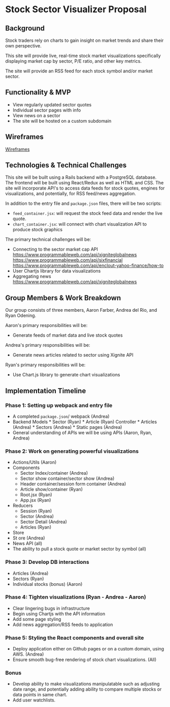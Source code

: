 # Stock Sector Visualizer Proposal

## Background

Stock traders rely on charts to gain insight on market trends and share their own perspective.

This site will provide live, real-time stock market visualizations specifically displaying market cap by sector, P/E ratio, and other key metrics.

The site will provide an RSS feed for each stock symbol and/or market sector.

## Functionality & MVP

  - View regularly updated sector quotes
  - Individual sector pages with info
  - View news on a sector
  - The site will be hosted on a custom subdomain

## Wireframes
[Wireframes](https://github.com/adelrio1/stockSectorVisualizer/tree/master/docs/wireframes)

## Technologies & Technical Challenges

This site will be built using a Rails backend with a PostgreSQL database. The frontend will be built using React/Redux as well as HTML and CSS. The site will incorporate API's to access data feeds for stock quotes, engines for visualizations, and potentially, for RSS feed/news aggregation.

In addition to the entry file and `package.json` files, there will be two scripts:
- `feed_container.jsx`: will request the stock feed data and render the live quote.
- `chart_container.jsx`: will connect with chart visualization API to produce stock graphics

The primary technical challenges will be:
  - Connecting to the sector market cap API
    https://www.programmableweb.com/api/xigniteglobalnews
    https://www.programmableweb.com/api/sixfinancial
    https://www.programmableweb.com/api/enclout-yahoo-finance/how-to
  - User Chartjs library for data visualizations
  - Aggregating news
  	https://www.programmableweb.com/api/xigniteglobalnews


## Group Members & Work Breakdown
Our group consists of three members, Aaron Farber, Andrea del Rio, and Ryan Odening.

Aaron's primary responsibilities will be:
  - Generate feeds of market data and live stock quotes

Andrea's primary responsibilities will be:
  - Generate news articles related to sector using Xignite API

Ryan's primary responsibilities will be:
  - Use Chart.js library to generate chart visualizations

## Implementation Timeline

### Phase 1: Setting up webpack and entry file
- A completed `package.json`/ webpack (Andrea)
- Backend
    Models
      * Sector (Ryan)
      * Article (Ryan)
    Controller
      * Articles (Andrea)
      * Sectors (Andrea)
      * Static pages (Andrea)
- General understanding of APIs we will be using APIs (Aaron, Ryan, Andrea)

### Phase 2: Work on generating powerful visualizations
- Actions/Utils (Aaron)
- Components
  - Sector Index/container (Andrea)
  - Sector show container/sector show (Andrea)
  - Header container/session form container (Andrea)
  - Article show/container (Ryan)
  - Root.jsx (Ryan)
  - App.jsx (Ryan)
- Reducers
  - Session (Ryan)
  - Sector (Andrea)
  - Sector Detail (Andrea)
  - Articles (Ryan)
- Store
- St  ore (Andrea)
- News API (all)
- The ability to pull a stock quote or market sector by symbol (all)

### Phase 3: Develop DB interactions
- Articles (Andrea)
- Sectors (Ryan)
- Individual stocks (bonus) (Aaron)

### Phase 4: Tighten visualizations (Ryan - Andrea - Aaron)
- Clear lingering bugs in infrastructure
- Begin using Chartjs with the API information
- Add some page styling
- Add news aggregation/RSS feeds to application

### Phase 5: Styling the React components and overall site
- Deploy application either on Github pages or on a custom domain, using AWS. (Andrea)
- Ensure smooth bug-free rendering of stock chart visualizations. (All)

### Bonus
- Develop ability to make visualizations manipulatable such as adjusting date range, and potentially adding ability to compare multiple stocks or data points in same chart.
- Add user watchlists.
